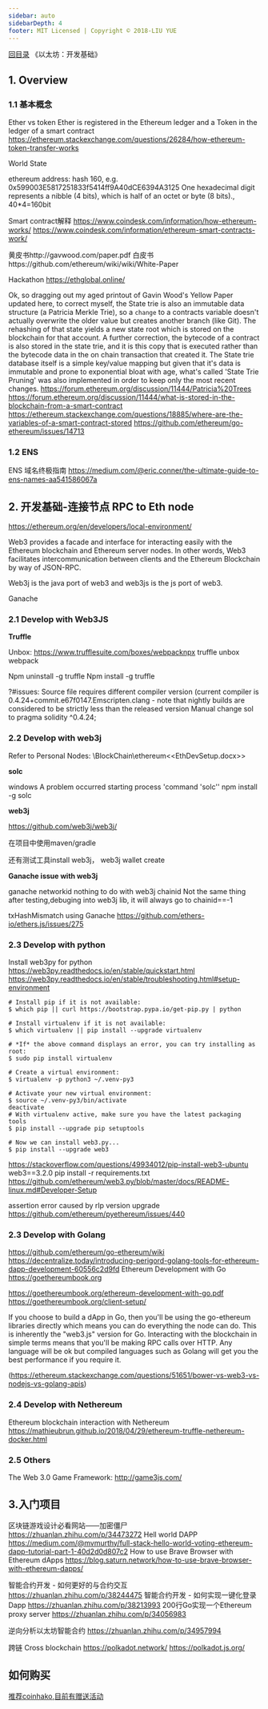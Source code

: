 ```yaml
---
sidebar: auto
sidebarDepth: 4
footer: MIT Licensed | Copyright © 2018-LIU YUE
---
```


[回目录](/docs/blockchain)  《以太坊：开发基础》

## 1. Overview

### 1.1 基本概念

Ether vs token
Ether is registered in the Ethereum ledger and a Token in the ledger of a smart contract
https://ethereum.stackexchange.com/questions/26284/how-ethereum-token-transfer-works

World State

ethereum address: hash 160,  e.g. 0x599003E5817251833f5414ff9A40dCE6394A3125
One hexadecimal digit represents a nibble (4 bits), which is half of an octet or byte (8 bits).,  40*4=160bit

Smart contract解释
https://www.coindesk.com/information/how-ethereum-works/
https://www.coindesk.com/information/ethereum-smart-contracts-work/

黄皮书http://gavwood.com/paper.pdf
白皮书https://github.com/ethereum/wiki/wiki/White-Paper

Hackathon https://ethglobal.online/

Ok, so dragging out my aged printout of Gavin Wood's Yellow Paper updated here, to correct myself, the State trie is also an immutable data structure (a Patricia Merkle Trie), so a `change` to a contracts variable doesn't actually overwrite the older value but creates another branch (like Git). The rehashing of that state yields a new state root which is stored on the blockchain for that account.
A further correction, the bytecode of a contract is also stored in the state trie, and it is this copy that is executed rather than the bytecode data in the on chain transaction that created it.
The State trie database itself is a simple key/value mapping but given that it's data is immutable and prone to exponential bloat with age, what's called 'State Trie Pruning' was also implemented in order to keep only the most recent changes.
https://forum.ethereum.org/discussion/11444/Patricia%20Trees
https://forum.ethereum.org/discussion/11444/what-is-stored-in-the-blockchain-from-a-smart-contract
https://ethereum.stackexchange.com/questions/18885/where-are-the-variables-of-a-smart-contract-stored
https://github.com/ethereum/go-ethereum/issues/14713

### 1.2 ENS

ENS 域名终极指南 https://medium.com/@eric.conner/the-ultimate-guide-to-ens-names-aa541586067a

## 2. 开发基础-连接节点 RPC to Eth node

https://ethereum.org/en/developers/local-environment/

Web3 provides a facade and interface for interacting easily with the Ethereum blockchain and Ethereum server nodes. In other words, Web3 facilitates intercommunication between clients and the Ethereum Blockchain by way of JSON-RPC.

Web3j is the java port of web3 and web3js is the js port of web3.

Ganache

### 2.1 Develop with Web3JS

**Truffle**

Unbox: https://www.trufflesuite.com/boxes/webpacknpx truffle unbox webpack

Npm uninstall -g truffle
Npm install -g truffle

?#issues: Source file requires different compiler version (current compiler is 0.4.24+commit.e67f0147.Emscripten.clang - note that nightly builds are considered to be strictly less than the released version
Manual change sol to pragma solidity ^0.4.24;

### 2.2 Develop with web3j
<span sytle="color:red">Refer to Personal Nodes: \BlockChain\ethereum\<<EthDevSetup.docx>></span>

**solc**

windows A problem occurred starting process 'command 'solc''
npm install -g solc

**web3j**

https://github.com/web3j/web3j/

在项目中使用maven/gradle 

还有测试工具install web3j，
web3j wallet create

**Ganache issue with web3j**

ganache networkid nothing to do with web3j chainid
Not the same thing after testing,debuging into web3j lib, it will always go to chainid==-1

txHashMismatch using Ganache
https://github.com/ethers-io/ethers.js/issues/275

### 2.3 Develop with python

Install web3py for python
https://web3py.readthedocs.io/en/stable/quickstart.html
https://web3py.readthedocs.io/en/stable/troubleshooting.html#setup-environment
```
# Install pip if it is not available:
$ which pip || curl https://bootstrap.pypa.io/get-pip.py | python

# Install virtualenv if it is not available:
$ which virtualenv || pip install --upgrade virtualenv

# *If* the above command displays an error, you can try installing as root:
$ sudo pip install virtualenv

# Create a virtual environment:
$ virtualenv -p python3 ~/.venv-py3

# Activate your new virtual environment:
$ source ~/.venv-py3/bin/activate
deactivate
# With virtualenv active, make sure you have the latest packaging tools
$ pip install --upgrade pip setuptools

# Now we can install web3.py...
$ pip install --upgrade web3

```

https://stackoverflow.com/questions/49934012/pip-install-web3-ubuntu
web3==3.2.0
pip install -r requirements.txt
https://github.com/ethereum/web3.py/blob/master/docs/README-linux.md#Developer-Setup

assertion error caused by rlp version upgrade https://github.com/ethereum/pyethereum/issues/440


### 2.3 Develop with Golang

https://github.com/ethereum/go-ethereum/wiki
https://decentralize.today/introducing-perigord-golang-tools-for-ethereum-dapp-development-60556c2d9fd
Ethereum Development with Go https://goethereumbook.org

https://goethereumbook.org/ethereum-development-with-go.pdf
https://goethereumbook.org/client-setup/

If you choose to build a dApp in Go, then you'll be using the go-ethereum libraries directly which means you can do everything the node can do. This is inherently the "web3.js" version for Go.
Interacting with the blockchain in simple terms means that you'll be making RPC calls over HTTP. Any language will be ok but compiled languages such as Golang will get you the best performance if you require it.

(https://ethereum.stackexchange.com/questions/51651/bower-vs-web3-vs-nodejs-vs-golang-apis)

### 2.4 Develop with Nethereum
Ethereum blockchain interaction with Nethereum https://mathieubrun.github.io/2018/04/29/ethereum-truffle-nethereum-docker.html

### 2.5 Others

The Web 3.0 Game Framework: http://game3js.com/


## 3.入门项目

区块链游戏设计必看网站——加密僵尸 https://zhuanlan.zhihu.com/p/34473272
Hell world DAPP https://medium.com/@mvmurthy/full-stack-hello-world-voting-ethereum-dapp-tutorial-part-1-40d2d0d807c2
How to use Brave Browser with Ethereum dApps https://blog.saturn.network/how-to-use-brave-browser-with-ethereum-dapps/

智能合约开发 - 如何更好的与合约交互 https://zhuanlan.zhihu.com/p/38244475
智能合约开发 - 如何实现一键化登录 Dapp https://zhuanlan.zhihu.com/p/38213993
200行Go实现一个Ethereum proxy server https://zhuanlan.zhihu.com/p/34056983

逆向分析以太坊智能合约 https://zhuanlan.zhihu.com/p/34957994

跨链
Cross blockchain https://polkadot.network/
https://polkadot.js.org/



## 如何购买

[推荐coinhako,目前有赠送活动](https://www.coinhako.com/affiliations/sign_up/LYHISTORY_76989)

<disqus/>
